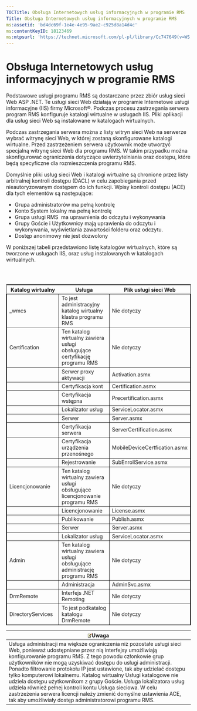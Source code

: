 ```yaml
---
TOCTitle: Obsługa Internetowych usług informacyjnych w programie RMS
Title: Obsługa Internetowych usług informacyjnych w programie RMS
ms:assetid: 'bd4dc69f-1e4e-4e95-9ae2-c925d8a14d4c'
ms:contentKeyID: 18123469
ms:mtpsurl: 'https://technet.microsoft.com/pl-pl/library/Cc747649(v=WS.10)'
---
```


Obsługa Internetowych usług informacyjnych w programie RMS
==========================================================

Podstawowe usługi programu RMS są dostarczane przez zbiór usług sieci Web ASP .NET. Te usługi sieci Web działają w programie Internetowe usługi informacyjne (IIS) firmy Microsoft®. Podczas procesu zastrzegania serwera program RMS konfiguruje katalogi wirtualne w usługach IIS. Pliki aplikacji dla usług sieci Web są instalowane w katalogach wirtualnych.

Podczas zastrzegania serwera można z listy witryn sieci Web na serwerze wybrać witrynę sieci Web, w której zostaną skonfigurowane katalogi wirtualne. Przed zastrzeżeniem serwera użytkownik może utworzyć specjalną witrynę sieci Web dla programu RMS. W takim przypadku można skonfigurować ograniczenia dotyczące uwierzytelniania oraz dostępu, które będą specyficzne dla rozmieszczenia programu RMS.

Domyślnie pliki usług sieci Web i katalogi wirtualne są chronione przez listy arbitralnej kontroli dostępu (DACL) w celu zapobiegania przed nieautoryzowanym dostępem do ich funkcji. Wpisy kontroli dostępu (ACE) dla tych elementów są następujące:

-   Grupa administratorów ma pełną kontrolę
-   Konto System lokalny ma pełną kontrolę
-   Grupa usługi RMS  ma uprawnienia do odczytu i wykonywania
-   Grupy Goście i Użytkownicy mają uprawienia do odczytu i wykonywania, wyświetlania zawartości folderu oraz odczytu.
-   Dostęp anonimowy nie jest dozwolony

W poniższej tabeli przedstawiono listę katalogów wirtualnych, które są tworzone w usługach IIS, oraz usług instalowanych w katalogach wirtualnych.

###  

 
<table style="border:1px solid black;">
<colgroup>
<col width="33%" />
<col width="33%" />
<col width="33%" />
</colgroup>
<thead>
<tr class="header">
<th>Katalog wirtualny</th>
<th>Usługa</th>
<th>Plik usługi sieci Web</th>
</tr>
</thead>
<tbody>
<tr class="odd">
<td style="border:1px solid black;">_wmcs</td>
<td style="border:1px solid black;">To jest administracyjny katalog wirtualny klastra programu RMS</td>
<td style="border:1px solid black;">Nie dotyczy</td>
</tr>
<tr class="even">
<td style="border:1px solid black;">Certification</td>
<td style="border:1px solid black;">Ten katalog wirtualny zawiera usługi obsługujące certyfikację programu RMS</td>
<td style="border:1px solid black;">Nie dotyczy</td>
</tr>
<tr class="odd">
<td style="border:1px solid black;"> </td>
<td style="border:1px solid black;">Serwer proxy aktywacji</td>
<td style="border:1px solid black;">Activation.asmx</td>
</tr>
<tr class="even">
<td style="border:1px solid black;"> </td>
<td style="border:1px solid black;">Certyfikacja kont</td>
<td style="border:1px solid black;">Certification.asmx</td>
</tr>
<tr class="odd">
<td style="border:1px solid black;"> </td>
<td style="border:1px solid black;">Certyfikacja wstępna</td>
<td style="border:1px solid black;">Precertification.asmx</td>
</tr>
<tr class="even">
<td style="border:1px solid black;"> </td>
<td style="border:1px solid black;">Lokalizator usług</td>
<td style="border:1px solid black;">ServiceLocator.asmx</td>
</tr>
<tr class="odd">
<td style="border:1px solid black;"> </td>
<td style="border:1px solid black;">Serwer</td>
<td style="border:1px solid black;">Server.asmx</td>
</tr>
<tr class="even">
<td style="border:1px solid black;"> </td>
<td style="border:1px solid black;">Certyfikacja serwera</td>
<td style="border:1px solid black;">ServerCertification.asmx</td>
</tr>
<tr class="odd">
<td style="border:1px solid black;"> </td>
<td style="border:1px solid black;">Certyfikacja urządzenia przenośnego</td>
<td style="border:1px solid black;">MobileDeviceCertfication.asmx</td>
</tr>
<tr class="even">
<td style="border:1px solid black;"> </td>
<td style="border:1px solid black;">Rejestrowanie</td>
<td style="border:1px solid black;">SubEnrollService.asmx</td>
</tr>
<tr class="odd">
<td style="border:1px solid black;">Licencjonowanie</td>
<td style="border:1px solid black;">Ten katalog wirtualny zawiera usługi obsługujące licencjonowanie programu RMS</td>
<td style="border:1px solid black;">Nie dotyczy</td>
</tr>
<tr class="even">
<td style="border:1px solid black;"> </td>
<td style="border:1px solid black;">Licencjonowanie</td>
<td style="border:1px solid black;">License.asmx</td>
</tr>
<tr class="odd">
<td style="border:1px solid black;"> </td>
<td style="border:1px solid black;">Publikowanie</td>
<td style="border:1px solid black;">Publish.asmx</td>
</tr>
<tr class="even">
<td style="border:1px solid black;"> </td>
<td style="border:1px solid black;">Serwer</td>
<td style="border:1px solid black;">Server.asmx</td>
</tr>
<tr class="odd">
<td style="border:1px solid black;"> </td>
<td style="border:1px solid black;">Lokalizator usług</td>
<td style="border:1px solid black;">ServiceLocator.asmx</td>
</tr>
<tr class="even">
<td style="border:1px solid black;">Admin</td>
<td style="border:1px solid black;">Ten katalog wirtualny zawiera usługi obsługujące administrację programu RMS</td>
<td style="border:1px solid black;">Nie dotyczy</td>
</tr>
<tr class="odd">
<td style="border:1px solid black;"> </td>
<td style="border:1px solid black;">Administracja</td>
<td style="border:1px solid black;">AdminSvc.asmx</td>
</tr>
<tr class="even">
<td style="border:1px solid black;">DrmRemote</td>
<td style="border:1px solid black;">Interfejs .NET Remoting</td>
<td style="border:1px solid black;">Nie dotyczy</td>
</tr>
<tr class="odd">
<td style="border:1px solid black;">DirectoryServices</td>
<td style="border:1px solid black;">To jest podkatalog katalogu DrmRemote</td>
<td style="border:1px solid black;">Nie dotyczy</td>
</tr>
</tbody>
</table>
  
| ![](images/Cc747649.note(WS.10).gif)Uwaga                                                                                                                                                                                                                                                                                                                                                                                                                                                                                                                                                                                                              |  
|-------------------------------------------------------------------------------------------------------------------------------------------------------------------------------------------------------------------------------------------------------------------------------------------------------------------------------------------------------------------------------------------------------------------------------------------------------------------------------------------------------------------------------------------------------------------------------------------------------------------------------------------------------------------------------------|  
| Usługa administracji ma większe ograniczenia niż pozostałe usługi sieci Web, ponieważ udostępniane przez nią interfejsy umożliwiają konfigurowanie programu RMS. Z tego powodu członkowie grup użytkowników nie mogą uzyskiwać dostępu do usługi administracji. Ponadto filtrowanie protokołu IP jest ustawione, tak aby udzielać dostępu tylko komputerowi lokalnemu. Katalog wirtualny Usługi katalogowe nie udziela dostępu użytkownikom z grupy Goście. Usługa lokalizatora usług udziela również pełnej kontroli kontu Usługa sieciowa. W celu zastrzeżenia serwera licencji należy zmienić domyślne ustawienia ACE, tak aby umożliwiały dostęp administratorowi programu RMS. |
